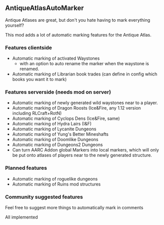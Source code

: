 ## AntiqueAtlasAutoMarker

Antique Atlases are great, but don't you hate having to mark everything yourself?

This mod adds a lot of automatic marking features for the Antique Atlas.

### Features clientside
- Automatic marking of activated Waystones
  - with an option to auto rename the marker when the waystone is renamed.
- Automatic marking of Librarian book trades (can define in config which books you want it to mark)

### Features serverside (needs mod on server)
- Automatic marking of newly generated wild waystones near to a player.
- Automatic marking of Dragon Roosts (Ice&Fire, any 1.12 version including RLCraft+RotN)
- Automatic marking of Cyclops Dens (Ice&Fire, same)
- Automatic marking of Hydra Lairs (I&F)
- Automatic marking of Lycanite Dungeons
- Automatic marking of Yung's Better Mineshafts
- Automatic marking of Doomlike Dungeons
- Automatic marking of Dungeons2 Dungeons
- Can turn AARC Addon global Markers into local markers, which will only be put onto atlases of players near to the newly generated structure.  

### Planned features

- Automatic marking of roguelike dungeons
- Automatic marking of Ruins mod structures

### Community suggested features
Feel free to suggest more things to automatically mark in comments

All implemented